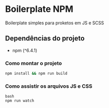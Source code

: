 # Boilerplate NPM

Boilerplate simples para proketos em JS e SCSS

## Dependências do projeto 
- npm (^6.4.1)

### Como montar o projeto 

```bash
npm install && npm run build
``` 

### Como assistir os arquivos JS e CSS

```
bash
npm run watch
```
